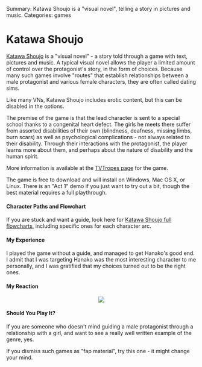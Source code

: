 Summary: Katawa Shoujo is a "visual novel", telling a story in pictures and music.
Categories: games

# Katawa Shoujo

[Katawa Shoujo](http://katawa-shoujo.com/) is a "visual novel" - a story told through a game with text, pictures and music. A typical visual novel allows the player a limited amount of control over the protagonist's story, in the form of choices. Because many such games involve "routes" that establish relationships between a male protagonist and various female characters, they are often called dating sims.

Like many VNs, Katawa Shoujo includes erotic content, but this can be disabled in the options.

The premise of the game is that the lead character is sent to a special school thanks to a congenital heart defect. The girls he meets there suffer from assorted disabilities of their own (blindness, deafness, missing limbs, burn scars) as well as psychological complications - not always related to their disability. Through their interactions with the protagonist, the player learns more about them, and perhaps about the nature of disability and the human spirit.

More information is available at the [TVTropes page](http://tvtropes.org/pmwiki/pmwiki.php/VisualNovel/KatawaShoujo) for the game.

The game is free to download and will install on Windows, Mac OS X, or Linux. There is an "Act 1" demo if you just want to try out a bit, though the best material requires a full playthrough.

#### Character Paths and Flowchart

If you are stuck and want a guide, look here for [Katawa Shoujo full flowcharts](http://ks.renai.us/viewtopic.php?p=66857), including specific ones for each character arc.

#### My Experience

I played the game without a guide, and managed to get Hanako's good end. I admit that I was targeting Hanako was the most interesting character to me personally, and I was gratified that my choices turned out to be the right ones.

#### My Reaction

<div align="center">
<img src="/attachments/games/ksl.jpg" />
</div>

#### Should You Play It?

If you are someone who doesn't mind guiding a male protagonist through a relationship with a girl, and want to see a really well written example of the genre, yes.

If you dismiss such games as "fap material", try this one - it might change your mind.
